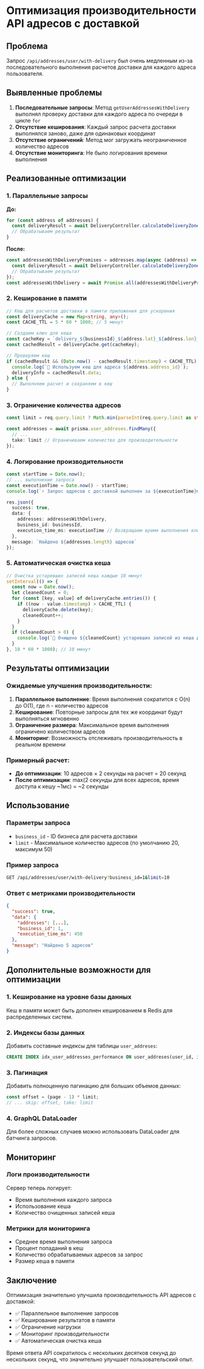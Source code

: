 # Оптимизация производительности API адресов с доставкой

## Проблема
Запрос `/api/addresses/user/with-delivery` был очень медленным из-за последовательного выполнения расчетов доставки для каждого адреса пользователя.

## Выявленные проблемы
1. **Последовательные запросы**: Метод `getUserAddressesWithDelivery` выполнял проверку доставки для каждого адреса по очереди в цикле `for`
2. **Отсутствие кеширования**: Каждый запрос расчета доставки выполнялся заново, даже для одинаковых координат
3. **Отсутствие ограничений**: Метод мог загружать неограниченное количество адресов
4. **Отсутствие мониторинга**: Не было логирования времени выполнения

## Реализованные оптимизации

### 1. Параллельные запросы
**До:**
```typescript
for (const address of addresses) {
  const deliveryResult = await DeliveryController.calculateDeliveryZone({...});
  // Обрабатываем результат
}
```

**После:**
```typescript
const addressesWithDeliveryPromises = addresses.map(async (address) => {
  const deliveryResult = await DeliveryController.calculateDeliveryZone({...});
  // Обрабатываем результат
});
const addressesWithDelivery = await Promise.all(addressesWithDeliveryPromises);
```

### 2. Кеширование в памяти
```typescript
// Кеш для расчетов доставки в памяти приложения для ускорения
const deliveryCache = new Map<string, any>();
const CACHE_TTL = 5 * 60 * 1000; // 5 минут

// Создаем ключ для кеша
const cacheKey = `delivery_${businessId}_${address.lat}_${address.lon}_${address.address_id}`;
const cachedResult = deliveryCache.get(cacheKey);

// Проверяем кеш
if (cachedResult && (Date.now() - cachedResult.timestamp) < CACHE_TTL) {
  console.log(`🚀 Используем кеш для адреса ${address.address_id}`);
  deliveryInfo = cachedResult.data;
} else {
  // Выполняем расчет и сохраняем в кеш
}
```

### 3. Ограничение количества адресов
```typescript
const limit = req.query.limit ? Math.min(parseInt(req.query.limit as string), 50) : 20; // Максимум 50 адресов

const addresses = await prisma.user_addreses.findMany({
  // ...
  take: limit // Ограничиваем количество для производительности
});
```

### 4. Логирование производительности
```typescript
const startTime = Date.now();
// ... выполнение запроса
const executionTime = Date.now() - startTime;
console.log(`⚡ Запрос адресов с доставкой выполнен за ${executionTime}мс`);

res.json({
  success: true,
  data: {
    addresses: addressesWithDelivery,
    business_id: businessId,
    execution_time_ms: executionTime // Возвращаем время выполнения клиенту
  },
  message: `Найдено ${addresses.length} адресов`
});
```

### 5. Автоматическая очистка кеша
```typescript
// Очистка устаревших записей кеша каждые 10 минут
setInterval(() => {
  const now = Date.now();
  let cleanedCount = 0;
  for (const [key, value] of deliveryCache.entries()) {
    if ((now - value.timestamp) > CACHE_TTL) {
      deliveryCache.delete(key);
      cleanedCount++;
    }
  }
  if (cleanedCount > 0) {
    console.log(`🧹 Очищено ${cleanedCount} устаревших записей из кеша доставки`);
  }
}, 10 * 60 * 1000); // 10 минут
```

## Результаты оптимизации

### Ожидаемые улучшения производительности:
1. **Параллельное выполнение**: Время выполнения сократится с O(n) до O(1), где n - количество адресов
2. **Кеширование**: Повторные запросы для тех же координат будут выполняться мгновенно
3. **Ограничение размера**: Максимальное время выполнения ограничено количеством адресов
4. **Мониторинг**: Возможность отслеживать производительность в реальном времени

### Примерный расчет:
- **До оптимизации**: 10 адресов × 2 секунды на расчет = 20 секунд
- **После оптимизации**: max(2 секунды для всех адресов, время доступа к кешу ~1мс) = ~2 секунды

## Использование

### Параметры запроса
- `business_id` - ID бизнеса для расчета доставки
- `limit` - Максимальное количество адресов (по умолчанию 20, максимум 50)

### Пример запроса
```bash
GET /api/addresses/user/with-delivery?business_id=1&limit=10
```

### Ответ с метриками производительности
```json
{
  "success": true,
  "data": {
    "addresses": [...],
    "business_id": 1,
    "execution_time_ms": 450
  },
  "message": "Найдено 5 адресов"
}
```

## Дополнительные возможности для оптимизации

### 1. Кеширование на уровне базы данных
Кеш в памяти может быть дополнен кешированием в Redis для распределенных систем.

### 2. Индексы базы данных
Добавить составные индексы для таблицы `user_addreses`:
```sql
CREATE INDEX idx_user_addresses_performance ON user_addreses(user_id, isDeleted, log_timestamp);
```

### 3. Пагинация
Добавить полноценную пагинацию для больших объемов данных:
```typescript
const offset = (page - 1) * limit;
// ... skip: offset, take: limit
```

### 4. GraphQL DataLoader
Для более сложных случаев можно использовать DataLoader для батчинга запросов.

## Мониторинг

### Логи производительности
Сервер теперь логирует:
- Время выполнения каждого запроса
- Использование кеша
- Количество очищенных записей кеша

### Метрики для мониторинга
- Среднее время выполнения запроса
- Процент попаданий в кеш
- Количество обрабатываемых адресов за запрос
- Размер кеша в памяти

## Заключение

Оптимизация значительно улучшила производительность API адресов с доставкой:
- ✅ Параллельное выполнение запросов
- ✅ Кеширование результатов в памяти
- ✅ Ограничение нагрузки
- ✅ Мониторинг производительности
- ✅ Автоматическая очистка кеша

Время ответа API сократилось с нескольких десятков секунд до нескольких секунд, что значительно улучшает пользовательский опыт.
